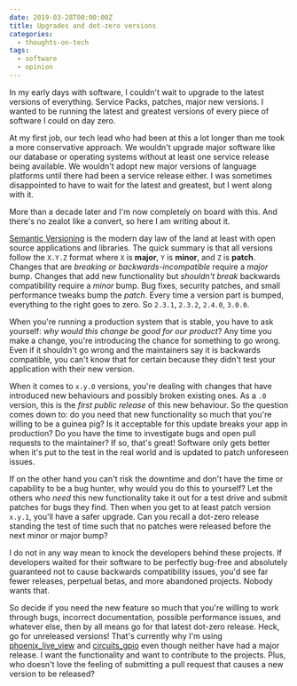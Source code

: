 ```yaml
---
date: 2019-03-28T00:00:00Z
title: Upgrades and dot-zero versions
categories:
  - thoughts-on-tech
tags:
  - software
  - opinion
---
```


In my early days with software, I couldn't wait to upgrade to the latest versions of everything. Service Packs, patches, major new versions. I wanted to be running the latest and greatest versions of every piece of software I could on day zero.

At my first job, our tech lead who had been at this a lot longer than me took a more conservative approach. We wouldn't upgrade major software like our database or operating systems without at least one service release being available. We wouldn't adopt new major versions of language platforms until there had been a service release either. I was sometimes disappointed to have to wait for the latest and greatest, but I went along with it.

More than a decade later and I'm now completely on board with this. And there's no zealot like a convert, so here I am writing about it.

<!--more-->

[Semantic Versioning] is the modern day law of the land at least with open source applications and libraries. The quick summary is that all versions follow the `X.Y.Z` format where `X` is **major**, `Y` is **minor**, and `Z` is **patch**. Changes that are *breaking or backwards-incompatible* require a *major* bump. Changes that add new functionality but *shouldn't break* backwards compatibility require a *minor* bump. Bug fixes, security patches, and small performance tweaks bump the *patch*. Every time a version part is bumped, everything to the right goes to zero. So `2.3.1`, `2.3.2`, `2.4.0`, `3.0.0`.

When you're running a production system that is stable, you have to ask yourself: *why would this change be good for our product*? Any time you make a change, you're introducing the chance for something to go wrong. Even if it shouldn't go wrong and the maintainers say it is backwards compatible, you can't know that for certain because they didn't test your application with their new version.

When it comes to `x.y.0` versions, you're dealing with changes that have introduced new behaviours and possibly broken existing ones. As a `.0` version, this is the *first public release* of this new behaviour. So the question comes down to: do you need that new functionality so much that you're willing to be a guinea pig? Is it acceptable for this update breaks your app in production? Do you have the time to investigate bugs and open pull requests to the maintainer? If so, that's great! Software only gets better when it's put to the test in the real world and is updated to patch unforeseen issues.

If on the other hand you can't risk the downtime and don't have the time or capability to be a bug hunter, why would you do this to yourself? Let the others who *need* this new functionality take it out for a test drive and submit patches for bugs they find. Then when you get to at least patch version `x.y.1`, you'll have a safer upgrade. Can you recall a dot-zero release standing the test of time such that no patches were released before the next minor or major bump?

I do not in any way mean to knock the developers behind these projects. If developers waited for their software to be perfectly bug-free and absolutely guaranteed not to cause backwards compatibility issues, you'd see far fewer releases, perpetual betas, and more abandoned projects. Nobody wants that.

So decide if you need the new feature so much that you're willing to work through bugs, incorrect documentation, possible performance issues, and whatever else, then by all means go for that latest dot-zero release. Heck, go for unreleased versions! That's currently why I'm using [phoenix_live_view] and [circuits_gpio] even though neither have had a major release. I want the functionality and want to contribute to the projects. Plus, who doesn't love the feeling of submitting a pull request that causes a new version to be released?

[Semantic Versioning]: https://semver.org/
[phoenix_live_view]: https://github.com/phoenixframework/phoenix_live_view
[circuits_gpio]: https://github.com/elixir-circuits/circuits_gpio
